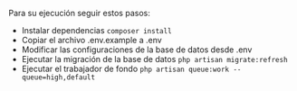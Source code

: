 Para su ejecución seguir estos pasos:

- Instalar dependencias ```composer install```
- Copiar el archivo .env.example a .env
- Modificar las configuraciones de la base de datos desde .env
- Ejecutar la migración de la base de datos ```php artisan migrate:refresh```
- Ejecutar el trabajador de fondo ```php artisan queue:work --queue=high,default```
